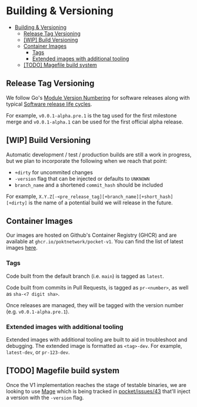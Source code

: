 # Building & Versioning

- [Building & Versioning](#building--versioning)
  - [Release Tag Versioning](#release-tag-versioning)
  - [[WIP] Build Versioning](#wip-build-versioning)
  - [Container Images](#container-images)
    - [Tags](#tags)
    - [Extended images with additional tooling](#extended-images-with-additional-tooling)
  - [[TODO] Magefile build system](#todo-magefile-build-system)

## Release Tag Versioning

We follow Go's [Module Version Numbering](https://go.dev/doc/modules/version-numbers) for software releases along with typical [Software release life cycles](https://en.wikipedia.org/wiki/Software_release_life_cycle).

For example, `v0.0.1-alpha.pre.1` is the tag used for the first milestone merge and `v0.0.1-alpha.1` can be used for the first official alpha release.

## [WIP] Build Versioning

Automatic development / test / production builds are still a work in progress, but we plan to incorporate the following when we reach that point:

- `+dirty` for uncommited changes
- `-version` flag that can be injected or defaults to `UNKNOWN`
- `branch_name` and a shortened `commit_hash` should be included

For example, `X.Y.Z[-<pre_release_tag][+branch_name][+short_hash][+dirty]` is the name of a potential build we will release in the future.

## Container Images

Our images are hosted on Github's Container Registry (GHCR) and are available at `ghcr.io/poktnetwork/pocket-v1`. You can find the list of latest images [here](https://github.com/pokt-network/pocket/pkgs/container/pocket-v1).

### Tags

Code built from the default branch (i.e. `main`) is tagged as `latest`.

Code built from commits in Pull Requests, is tagged as `pr-<number>`, as well as `sha-<7 digit sha>`.

Once releases are managed, they will be tagged with the version number (e.g. `v0.0.1-alpha.pre.1`).

### Extended images with additional tooling

Extended images with additional tooling are built to aid in troubleshoot and debugging. The extended image is formatted as `<tag>-dev`. For example, `latest-dev`, or `pr-123-dev`.

## [TODO] Magefile build system

Once the V1 implementation reaches the stage of testable binaries, we are looking to use [Mage](https://magefile.org/) which is being tracked in [pocket/issues/43](https://github.com/pokt-network/pocket/issues/43) that'll inject a version with the `-version` flag.
